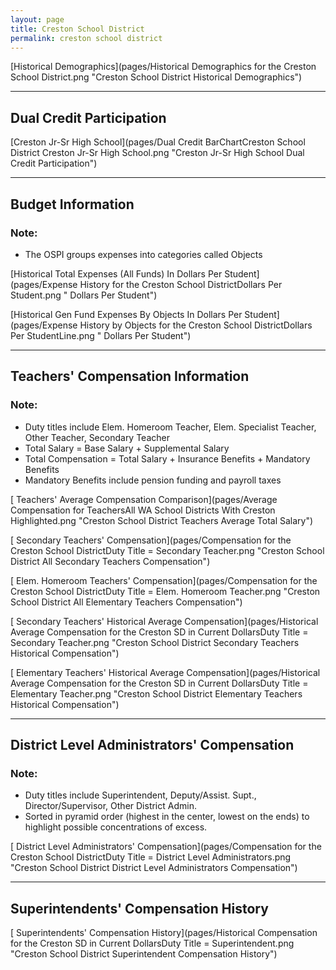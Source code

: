 ```yaml
---
layout: page
title: Creston School District
permalink: creston school district
---
```



[Historical Demographics](pages/Historical Demographics for the Creston School District.png "Creston School District Historical Demographics")

___

## Dual Credit Participation

[Creston Jr-Sr High School](pages/Dual Credit BarChartCreston School District Creston Jr-Sr High School.png "Creston Jr-Sr High School Dual Credit Participation")


___

## Budget Information
### Note:
- The OSPI groups expenses into categories called Objects

[Historical Total Expenses (All Funds) In Dollars Per Student](pages/Expense History for the Creston School DistrictDollars Per Student.png " Dollars Per Student")

[Historical Gen Fund Expenses By Objects In Dollars Per Student](pages/Expense History by Objects for the Creston School DistrictDollars Per StudentLine.png " Dollars Per Student")


___

## Teachers' Compensation Information
### Note:
- Duty titles include Elem. Homeroom Teacher, Elem. Specialist Teacher, Other Teacher, Secondary Teacher
- Total Salary = Base Salary + Supplemental Salary
- Total Compensation = Total Salary + Insurance Benefits + Mandatory Benefits
- Mandatory Benefits include pension funding and payroll taxes

[ Teachers' Average Compensation Comparison](pages/Average Compensation for TeachersAll WA School Districts With Creston Highlighted.png "Creston School District Teachers Average Total Salary")

[ Secondary Teachers' Compensation](pages/Compensation for the Creston School DistrictDuty Title = Secondary Teacher.png "Creston School District All Secondary Teachers Compensation")

[ Elem. Homeroom Teachers' Compensation](pages/Compensation for the Creston School DistrictDuty Title = Elem. Homeroom Teacher.png "Creston School District All Elementary Teachers Compensation")

[ Secondary Teachers' Historical Average Compensation](pages/Historical Average Compensation for the Creston SD in Current DollarsDuty Title = Secondary Teacher.png "Creston School District Secondary Teachers Historical Compensation")

[ Elementary Teachers' Historical Average Compensation](pages/Historical Average Compensation for the Creston SD in Current DollarsDuty Title = Elementary Teacher.png "Creston School District Elementary Teachers Historical Compensation")


___

## District Level Administrators' Compensation

### Note:
- Duty titles include Superintendent, Deputy/Assist. Supt., Director/Supervisor, Other District Admin.
- Sorted in pyramid order (highest in the center, lowest on the ends) to highlight possible concentrations of excess.

[ District Level Administrators' Compensation](pages/Compensation for the Creston School DistrictDuty Title = District Level Administrators.png "Creston School District District Level Administrators Compensation")


___

## Superintendents' Compensation History

[ Superintendents' Compensation History](pages/Historical Compensation for the Creston SD in Current DollarsDuty Title = Superintendent.png "Creston School District Superintendent Compensation History")

